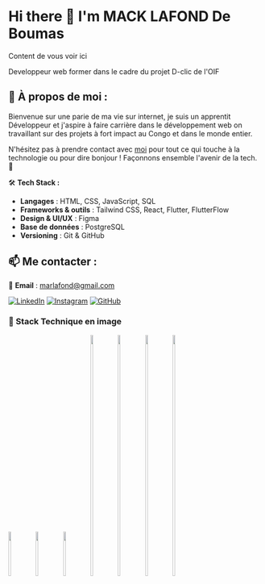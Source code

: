 # Hi there 👋 I'm **MACK LAFOND De Boumas**

Content de vous voir ici

Developpeur web former dans le cadre du projet D-clic de l'OIF

## 🚀 À propos de moi :
Bienvenue sur une parie de ma vie sur internet, je suis un apprentit Développeur et j'aspire à faire carrière dans le développement web on travaillant sur des projets à fort impact au Congo et dans le monde entier.

N'hésitez pas à prendre contact avec [moi](#) pour tout ce qui touche à la technologie ou pour dire bonjour ! Façonnons ensemble l'avenir de la tech. 🌟

🛠 **Tech Stack :** 
- **Langages** : HTML, CSS, JavaScript, SQL
- **Frameworks & outils** : Tailwind CSS, React, Flutter, FlutterFlow
- **Design & UI/UX** : Figma
- **Base de données** : PostgreSQL
- **Versioning** : Git & GitHub

## 📫 Me contacter :
📧 **Email** : marlafond@gmail.com

[![LinkedIn](https://img.shields.io/badge/LinkedIn-blue?style=for-the-badge&logo=linkedin)](https://www.linkedin.com/in/de-boumas-mack-lafond/)
[![Instagram](https://img.shields.io/badge/Instagram-E4405F?style=for-the-badge&logo=instagram)](https://instagram.com/tonhandle) [![GitHub](https://img.shields.io/badge/GitHub-000?style=for-the-badge&logo=github)](https://github.com/tonhandle)

### 🎨 Stack Technique en image
<img src="https://i.pinimg.com/736x/91/17/48/91174838481320be811fa7da10a51fea.jpg" height="15%" width="10%"/> <img src="https://repository-images.githubusercontent.com/539560750/278d0bbf-6aaf-4f38-a18f-e328305bcd7b" height="15%" width="10%"/> <img src="https://delta-dev-software.fr/wp-content/uploads/2024/02/react-logo-freelogovectors.net_.png" height="15%" width="10%"/> <img src="https://miro.medium.com/v2/resize:fit:1400/1*oPL8C-i04sqAUoOS_da9aA.jpeg" height="35%" width="10%"/> <img src="https://media.licdn.com/dms/image/v2/D4D12AQGZ2Hek_UgBsg/article-cover_image-shrink_600_2000/article-cover_image-shrink_600_2000/0/1689418463906?e=2147483647&v=beta&t=7D19jb1E-eo0F09_2NDug3GaTuH0zcJ4w9DTWiubI3g" height="35%" width="10%"/> <img src="https://gotrialpro.com/wp-content/uploads/edd/2024/07/Figma-Free-Plan.png" height="35%" width="10%"/> <img src="https://cdn.shopaccino.com/igmguru/products/flutter-igmguru_1527424732_l.jpg?v=513" height="35%" width="10%"/>




